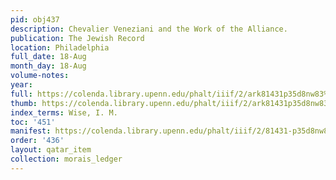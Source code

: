 ```yaml
---
pid: obj437
description: Chevalier Veneziani and the Work of the Alliance.
publication: The Jewish Record
location: Philadelphia
full_date: 18-Aug
month_day: 18-Aug
volume-notes:
year:
full: https://colenda.library.upenn.edu/phalt/iiif/2/ark81431p35d8nw83%2FSHA256E-s7834483--606f28222695ec24e67d96f2395ed8c4508bd8014f38d1c50438c5c4aae60d50.jpeg/full/3500,/0/default.jpg
thumb: https://colenda.library.upenn.edu/phalt/iiif/2/ark81431p35d8nw83%2FSHA256E-s7834483--606f28222695ec24e67d96f2395ed8c4508bd8014f38d1c50438c5c4aae60d50.jpeg/full/!200,200/0/default.jpg
index_terms: Wise, I. M.
toc: '451'
manifest: https://colenda.library.upenn.edu/phalt/iiif/2/81431-p35d8nw83/manifest
order: '436'
layout: qatar_item
collection: morais_ledger
---
```

